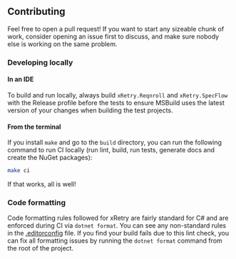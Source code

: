 ## Contributing

Feel free to open a pull request! If you want to start any sizeable chunk of work, consider 
opening an issue first to discuss, and make sure nobody else is working on the same problem.  

### Developing locally

#### In an IDE

To build and run locally, always build `xRetry.Reqnroll` and `xRetry.SpecFlow` with the Release profile before the tests to ensure MSBuild uses the latest version of your changes when building the test projects.  

#### From the terminal

If you install `make` and go to the `build` directory, you can run the following command to run CI locally (run lint, build, run tests, generate docs and create the NuGet packages):

```bash
make ci
```

If that works, all is well!

### Code formatting

Code formatting rules followed for xRetry are fairly standard for C# and are enforced during CI via `dotnet format`. You can see any non-standard rules in the [.editorconfig](.editorconfig) file. If you find your build fails due to this lint check, you can fix all formatting issues by running the `dotnet format` command from the root of the project.
